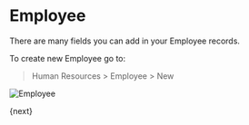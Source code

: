 <!-- add-breadcrumbs -->
# Employee

There are many fields you can add in your Employee records.

To create new Employee go to:

> Human Resources > Employee > New

<img class="screenshot" alt="Employee" src="{{docs_base_url}}/assets/img/human-resources/employee.png">

{next}